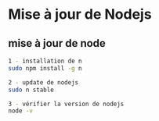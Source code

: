 # Mise à jour de Nodejs


## mise à jour de node

```sh
1 - installation de n
sudo npm install -g n

2 - update de nodejs
sudo n stable

3 - vérifier la version de nodejs
node -v
```